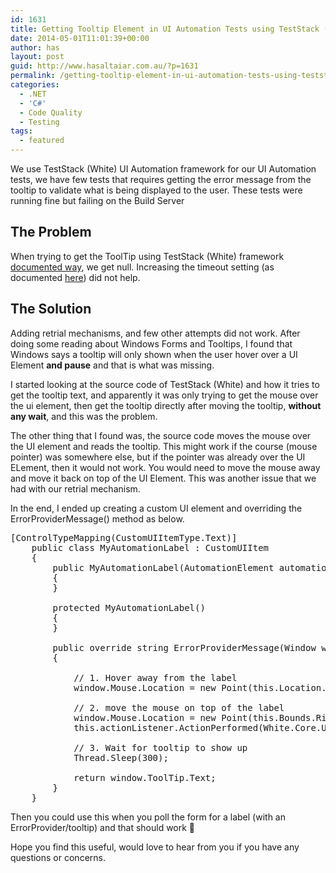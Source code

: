 ```yaml
---
id: 1631
title: Getting Tooltip Element in UI Automation Tests using TestStack (White) framework
date: 2014-05-01T11:01:39+00:00
author: has
layout: post
guid: http://www.hasaltaiar.com.au/?p=1631
permalink: /getting-tooltip-element-in-ui-automation-tests-using-teststack-white-framework-2/
categories:
  - .NET
  - 'C#'
  - Code Quality
  - Testing
tags:
  - featured
---
```

We use TestStack (White) UI Automation framework for our UI Automation tests, we have few tests that requires getting the error message from the tooltip to validate what is being displayed to the user. These tests were running fine but failing on the Build Server

## The Problem

When trying to get the ToolTip using TestStack (White) framework <a href="http://docs.teststack.net/White/Windows.html" target="_blank">documented way</a>, we get null. Increasing the timeout setting (as documented <a href="http://docs.teststack.net/White/Advanced%20Topics/Waiting.html" target="_blank">here</a>) did not help. 

## The Solution

Adding retrial mechanisms, and few other attempts did not work. After doing some reading about Windows Forms and Tooltips, I found that Windows says a tooltip will only shown when the user hover over a UI Element **and pause** and that is what was missing. 

I started looking at the source code of TestStack (White) and how it tries to get the tooltip text, and apparently it was only trying to get the mouse over the ui element, then get the tooltip directly after moving the tooltip, **without any wait**, and this was the problem.
  
The other thing that I found was, the source code moves the mouse over the UI element and reads the tooltip. This might work if the course (mouse pointer) was somewhere else, but if the pointer was already over the UI ELement, then it would not work. You would need to move the mouse away and move it back on top of the UI Element. This was another issue that we had with our retrial mechanism. 

In the end, I ended up creating a custom UI element and overriding the ErrorProviderMessage() method as below. 

<pre class="brush: csharp; title: ; notranslate" title="">[ControlTypeMapping(CustomUIItemType.Text)]
    public class MyAutomationLabel : CustomUIItem
    {
        public MyAutomationLabel(AutomationElement automationElement, ActionListener actionListener) : base(automationElement, actionListener)
        {
        }

        protected MyAutomationLabel()
        { 
        }

        public override string ErrorProviderMessage(Window window)
        {

            // 1. Hover away from the label
            window.Mouse.Location = new Point(this.Location.X -20, this.Location.Y - 20);

            // 2. move the mouse on top of the label
            window.Mouse.Location = new Point(this.Bounds.Right + 10, this.Bounds.Top + 10);
            this.actionListener.ActionPerformed(White.Core.UIItems.Actions.Action.WindowMessage);

            // 3. Wait for tooltip to show up
            Thread.Sleep(300);

            return window.ToolTip.Text;
        }
    }
</pre>

Then you could use this when you poll the form for a label (with an ErrorProvider/tooltip) and that should work 🙂

Hope you find this useful, would love to hear from you if you have any questions or concerns.